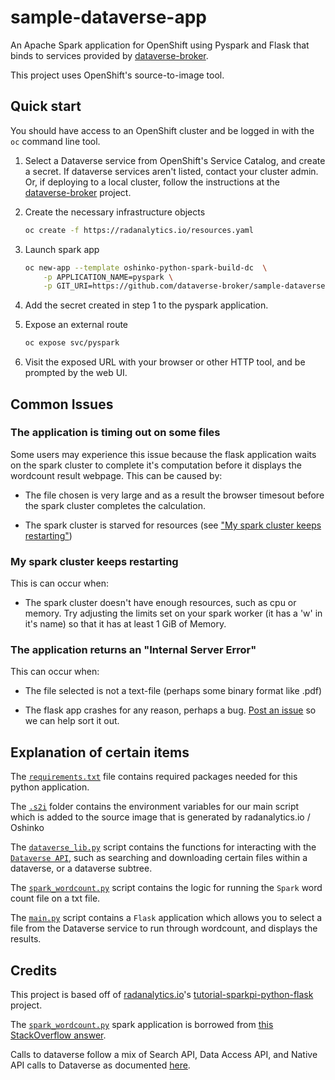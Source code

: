 # sample-dataverse-app

An Apache Spark application for OpenShift using Pyspark and Flask that binds to services provided by [dataverse-broker](https://github.com/dataverse-broker/dataverse-broker).

This project uses OpenShift's source-to-image tool.

## Quick start

You should have access to an OpenShift cluster and be logged in with the
`oc` command line tool. 

1. Select a Dataverse service from OpenShift's Service Catalog, and create a secret. If dataverse services aren't listed, contact your cluster admin. Or, if deploying to a local cluster, follow the instructions at the [dataverse-broker](https://github.com/dataverse-broker/dataverse-broker) project.

2. Create the necessary infrastructure objects
   ```bash
   oc create -f https://radanalytics.io/resources.yaml
   ```

3. Launch spark app
   ```bash
   oc new-app --template oshinko-python-spark-build-dc  \
       -p APPLICATION_NAME=pyspark \
       -p GIT_URI=https://github.com/dataverse-broker/sample-dataverse-app
   ```

4. Add the secret created in step 1 to the pyspark application.

5. Expose an external route
   ```bash
   oc expose svc/pyspark
   ```

6. Visit the exposed URL with your browser or other HTTP tool, and be prompted by the web UI.

## Common Issues

### The application is timing out on some files

Some users may experience this issue because the flask application waits on the spark cluster to complete it's computation before it displays the wordcount result webpage. This can be caused by:

- The file chosen is very large and as a result the browser timesout before the spark cluster completes the calculation.

- The spark cluster is starved for resources (see ["My spark cluster keeps restarting"](#My-spark-cluster-keeps-restarting))

### My spark cluster keeps restarting

This is can occur when:

- The spark cluster doesn't have enough resources, such as cpu or memory. Try adjusting the limits set on your spark worker (it has a 'w' in it's name) so that it has at least 1 GiB of Memory.

### The application returns an "Internal Server Error"

This can occur when:

- The file selected is not a text-file (perhaps some binary format like .pdf)

- The flask app crashes for any reason, perhaps a bug. [Post an issue](https://github.com/dataverse-broker/sample-dataverse-app/issues/new) so we can help sort it out.

## Explanation of certain items

The [`requirements.txt`](https://github.com/dataverse-broker/sample-dataverse-app/blob/master/requirements.txt) file contains required packages needed for this python application.

The [`.s2i`](https://github.com/dataverse-broker/sample-dataverse-app/tree/master/.s2i) folder contains the environment variables for our main script which is added to the source image that is generated by radanalytics.io / Oshinko

The [`dataverse_lib.py`](https://github.com/dataverse-broker/sample-dataverse-app/blob/master/dataverse_lib.py) script contains the functions for interacting with the [`Dataverse API`](http://guides.dataverse.org/en/latest/api/), such as searching and downloading certain files within a dataverse, or a dataverse subtree.

The [`spark_wordcount.py`](https://github.com/dataverse-broker/sample-dataverse-app/blob/master/spark_wordcount.py) script contains the logic for running the `Spark` word count file on a txt file.

The [`main.py`](https://github.com/dataverse-broker/sample-dataverse-app/blob/master/main.py) script contains a `Flask` application which allows you to select a file from the Dataverse service to run through wordcount, and displays the results.


## Credits

This project is based off of [radanalytics.io](https://radanalytics.io)'s [tutorial-sparkpi-python-flask](https://github.com/radanalyticsio/tutorial-sparkpi-python-flask) project.

The [`spark_wordcount.py`](https://github.com/dataverse-broker/sample-dataverse-app/blob/master/spark_wordcount.py) spark application is borrowed from [this StackOverflow answer](https://stackoverflow.com/a/32845282).

Calls to dataverse follow a mix of Search API, Data Access API, and Native API calls to Dataverse as documented [here](http://guides.dataverse.org/en/latest/api/).
